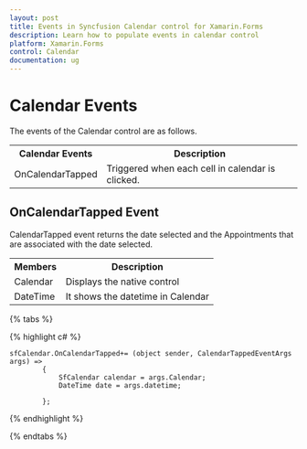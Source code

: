 ```yaml
---
layout: post
title: Events in Syncfusion Calendar control for Xamarin.Forms
description: Learn how to populate events in calendar control
platform: Xamarin.Forms
control: Calendar
documentation: ug
---
```


# Calendar Events

The events of the Calendar control are as follows.

<table>
<tr>
<th>Calendar Events</th>
<th>Description</th>
</tr>
<tr>
<td>OnCalendarTapped</td>
<td>Triggered when each cell in calendar is clicked.</td>
</tr>
</table>


##  OnCalendarTapped Event

CalendarTapped event returns the date selected and the Appointments that are associated with the date selected.

<table>
<tr>
<th>Members</th>
<th>Description</th>
</tr>
<tr>
<td>Calendar</td>
<td>Displays the native control</td>
</tr>
<tr>
<td>DateTime</td>
<td>It shows the datetime in Calendar</td>
</tr>
</table>


{% tabs %}

{% highlight c# %}

	sfCalendar.OnCalendarTapped+= (object sender, CalendarTappedEventArgs args) => 
			{
				SfCalendar calendar = args.Calendar;
				DateTime date = args.datetime;
				
			};

{% endhighlight %}

{% endtabs %}
                                                

                                    
